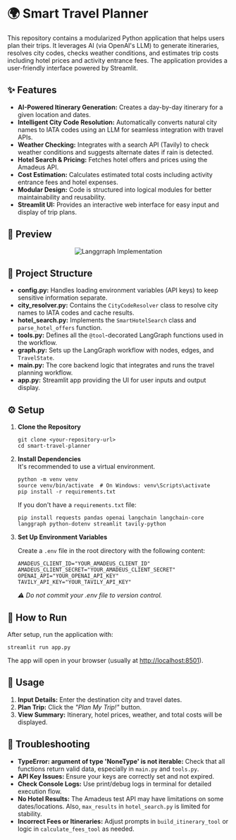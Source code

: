 <!DOCTYPE html>
<html lang="en">
<head>
  <meta charset="UTF-8">
  <title>Smart Travel Planner</title>
</head>
<body>

<h1>🌍 Smart Travel Planner</h1>

<p>This repository contains a modularized Python application that helps users plan their trips. It leverages AI (via OpenAI's LLM) to generate itineraries, resolves city codes, checks weather conditions, and estimates trip costs including hotel prices and activity entrance fees. The application provides a user-friendly interface powered by Streamlit.</p>

<h2>✨ Features</h2>
<ul>
  <li><strong>AI-Powered Itinerary Generation:</strong> Creates a day-by-day itinerary for a given location and dates.</li>
  <li><strong>Intelligent City Code Resolution:</strong> Automatically converts natural city names to IATA codes using an LLM for seamless integration with travel APIs.</li>
  <li><strong>Weather Checking:</strong> Integrates with a search API (Tavily) to check weather conditions and suggests alternate dates if rain is detected.</li>
  <li><strong>Hotel Search & Pricing:</strong> Fetches hotel offers and prices using the Amadeus API.</li>
  <li><strong>Cost Estimation:</strong> Calculates estimated total costs including activity entrance fees and hotel expenses.</li>
  <li><strong>Modular Design:</strong> Code is structured into logical modules for better maintainability and reusability.</li>
  <li><strong>Streamlit UI:</strong> Provides an interactive web interface for easy input and display of trip plans.</li>
</ul>
<h2>📸 Preview</h2>
<div style="text-align:center;">
  <img src="output.png" alt="Langgrraph Implementation" ... />
</div>



<h2>📁 Project Structure</h2>
<ul>
  <li><strong>config.py:</strong> Handles loading environment variables (API keys) to keep sensitive information separate.</li>
  <li><strong>city_resolver.py:</strong> Contains the <code>CityCodeResolver</code> class to resolve city names to IATA codes and cache results.</li>
  <li><strong>hotel_search.py:</strong> Implements the <code>SmartHotelSearch</code> class and <code>parse_hotel_offers</code> function.</li>
  <li><strong>tools.py:</strong> Defines all the <code>@tool</code>-decorated LangGraph functions used in the workflow.</li>
  <li><strong>graph.py:</strong> Sets up the LangGraph workflow with nodes, edges, and <code>TravelState</code>.</li>
  <li><strong>main.py:</strong> The core backend logic that integrates and runs the travel planning workflow.</li>
  <li><strong>app.py:</strong> Streamlit app providing the UI for user inputs and output display.</li>
</ul>

<h2>⚙️ Setup</h2>

<ol>
  <li><strong>Clone the Repository</strong>
    <pre><code>git clone &lt;your-repository-url&gt;
cd smart-travel-planner</code></pre>
  </li>
  <li><strong>Install Dependencies</strong><br>
    It's recommended to use a virtual environment.
    <pre><code>python -m venv venv
source venv/bin/activate  # On Windows: venv\Scripts\activate
pip install -r requirements.txt</code></pre>
    If you don't have a <code>requirements.txt</code> file:
    <pre><code>pip install requests pandas openai langchain langchain-core langgraph python-dotenv streamlit tavily-python</code></pre>
  </li>
  <li><strong>Set Up Environment Variables</strong>
    <p>Create a <code>.env</code> file in the root directory with the following content:</p>
    <pre><code>AMADEUS_CLIENT_ID="YOUR_AMADEUS_CLIENT_ID"
AMADEUS_CLIENT_SECRET="YOUR_AMADEUS_CLIENT_SECRET"
OPENAI_API="YOUR_OPENAI_API_KEY"
TAVILY_API_KEY="YOUR_TAVILY_API_KEY"</code></pre>
    <p><em>⚠️ Do not commit your .env file to version control.</em></p>
  </li>
</ol>

<h2>🚀 How to Run</h2>
<p>After setup, run the application with:</p>
<pre><code>streamlit run app.py</code></pre>
<p>The app will open in your browser (usually at <a href="http://localhost:8501">http://localhost:8501</a>).</p>

<h2>🧭 Usage</h2>
<ol>
  <li><strong>Input Details:</strong> Enter the destination city and travel dates.</li>
  <li><strong>Plan Trip:</strong> Click the <em>"Plan My Trip!"</em> button.</li>
  <li><strong>View Summary:</strong> Itinerary, hotel prices, weather, and total costs will be displayed.</li>
</ol>

<h2>🐛 Troubleshooting</h2>
<ul>
  <li><strong>TypeError: argument of type 'NoneType' is not iterable:</strong> Check that all functions return valid data, especially in <code>main.py</code> and <code>tools.py</code>.</li>
  <li><strong>API Key Issues:</strong> Ensure your keys are correctly set and not expired.</li>
  <li><strong>Check Console Logs:</strong> Use print/debug logs in terminal for detailed execution flow.</li>
  <li><strong>No Hotel Results:</strong> The Amadeus test API may have limitations on some dates/locations. Also, <code>max_results</code> in <code>hotel_search.py</code> is limited for stability.</li>
  <li><strong>Incorrect Fees or Itineraries:</strong> Adjust prompts in <code>build_itinerary_tool</code> or logic in <code>calculate_fees_tool</code> as needed.</li>
</ul>

</body>
</html>
